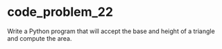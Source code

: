 # code_problem_22
Write a Python program that will accept the base and height of a triangle and compute the area.
